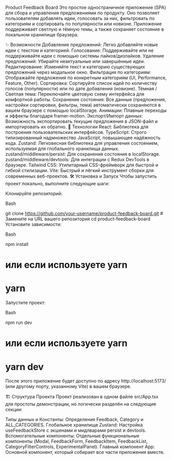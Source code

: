 Product Feedback Board
Это простое одностраничное приложение (SPA) для сбора и управления предложениями по продукту. Оно позволяет пользователям добавлять идеи, голосовать за них, фильтровать по категориям и сортировать по популярности или новизне. Приложение поддерживает светлую и тёмную темы, а также сохраняет состояние в локальном хранилище браузера.

✨ Возможности
Добавление предложений: Легко добавляйте новые идеи с текстом и категорией.
Голосование: Поддерживайте или не поддерживайте идеи с помощью системы лайков/дизлайков.
Удаление предложений: Убирайте неактуальные или завершённые идеи.
Редактирование: Изменяйте текст и категорию существующих предложений через модальное окно.
Фильтрация по категориям: Отображайте предложения по конкретным категориям (UI, Performance, Feature, Other).
Сортировка: Сортируйте список идей по количеству голосов (популярности) или по дате добавления (новизне).
Тёмная / Светлая тема: Переключайте цветовую схему интерфейса для комфортной работы.
Сохранение состояния: Все данные (предложения, настройки сортировки, фильтры, тема) автоматически сохраняются в вашем браузере с помощью localStorage.
Анимации: Плавные переходы и эффекты благодаря framer-motion.
Экспорт/Импорт данных: Возможность экспортировать текущие предложения в JSON-файл и импортировать их обратно.
🚀 Технологии
React: Библиотека для построения пользовательских интерфейсов.
TypeScript: Строго типизированный надмножество JavaScript, повышающее надёжность кода.
Zustand: Легковесная библиотека для управления состоянием, используемая для глобального хранилища данных.
zustand/middleware/persist: Для сохранения состояния в localStorage.
zustand/middleware/devtools: Для интеграции с Redux DevTools в браузере.
Tailwind CSS: Утилитарный CSS-фреймворк для быстрой и гибкой стилизации.
Vite: Быстрый и лёгкий инструмент сборки для современных веб-проектов.
🛠️ Установка и Запуск
Чтобы запустить проект локально, выполните следующие шаги:

Клонируйте репозиторий:

Bash

git clone https://github.com/your-username/product-feedback-board.git # Замените на URL вашего репозитория
cd product-feedback-board 
Установите зависимости:

Bash

npm install
# или если используете yarn
# yarn
Запустите проект:

Bash

npm run dev
# или если используете yarn
# yarn dev
После этого приложение будет доступно по адресу http://localhost:5173/ (или другому порту, указанному Vite) в вашем браузере.

🏗️ Структура Проекта
Проект реализован в одном файле src/App.tsx для простоты демонстрации, но логически разделён на следующие секции:

Типы данных и Константы: Определения Feedback, Category и ALL_CATEGORIES.
Глобальное хранилище Zustand: Настройка useFeedbackStore с экшенами и мидлварами persist и devtools.
Вспомогательные компоненты: Отдельные функциональные компоненты (Modal, FeedbackForm, FeedbackItem, FeedbackList, CategoryFilterControls, ExperimentalPanel).
Главный компонент App: Основной компонент, который собирает все части приложения вместе.
